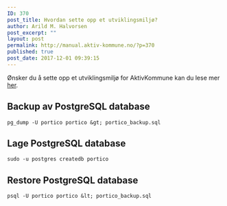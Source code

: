 ```yaml
---
ID: 370
post_title: Hvordan sette opp et utviklingsmiljø?
author: Arild M. Halvorsen
post_excerpt: ""
layout: post
permalink: http://manual.aktiv-kommune.no/?p=370
published: true
post_date: 2017-12-01 09:39:15
---
```

Ønsker du å sette opp et utviklingsmiljø for AktivKommune kan du lese mer [her](http://manual.aktiv-kommune.no/wp-content/uploads/2017/12/aktivkommune_oppsett_av_utviklingsmiljo.pdf).

## Backup av PostgreSQL database
~~~
pg_dump -U portico portico &gt; portico_backup.sql
~~~

## Lage PostgreSQL database
~~~
sudo -u postgres createdb portico
~~~

## Restore PostgreSQL database
~~~
psql -U portico portico &lt; portico_backup.sql
~~~